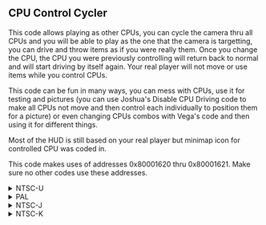 ## CPU Control Cycler

This code allows playing as other CPUs, you can cycle the camera thru all CPUs and you will be able to play as the one that the camera is targetting, you can drive and throw items as if you were really them. Once you change the CPU, the CPU you were previously controlling will return back to normal and will start driving by itself again. Your real player will not move or use items while you control CPUs.

This code can be fun in many ways, you can mess with CPUs, use it for testing and pictures (you can use Joshua's Disable CPU Driving code to make all CPUs not move and then control each individually to position them for a picture) or even changing CPUs combos with Vega's code and then using it for different things.

Most of the HUD is still based on your real player but minimap icon for controlled CPU was coded in.

This code makes uses of addresses 0x80001620 thru 0x80001621. Make sure no other codes use these addresses.

<details>
<summary>NTSC-U</summary>

XXXX: Controller Address Second Half [Example: 14C2 for Classic Controller NTSC-U]
YYYY: Both cycle buttons masked together (Button to cycle to previous+ Button to cycle to next button = YYYY) [Example: 8002 for D-Pad Left/Right for Classic Controller ]
ZZZZ: Button to cycle to previous [Example: 0002 for D-Pad Left for Classic Controller ]

No need to input button to cycle to next, YYYY logic does it, plus, makes code shorter and cleaner.

Button values: https://mariokartwii.com/archive/index.php?thread-44.html

```powerpc
C2581B2C 00000006
819D0000 818C0000
898C0010 3D608000
896B1620 2C0B0000
4182000C 2C0C0000
4D820020 9421FFF0
60000000 00000000
C258E058 00000006
819D0000 818C0000
898C0010 3D608000
896B1620 2C0B0000
4182000C 2C0C0000
4D820020 9421FFD0
60000000 00000000
C2589BE4 00000004
88030010 3D808000
898C1620 7C006000
40820008 38000000
60000000 00000000
C25971F8 00000010
3FC08000 889E1620
3D808034 A06CXXXX
3D80809C 818CEE20
898C0010 398CFFFF
7063YYYY 41820044
897E1621 2C0B0000
40820038 706BZZZZ
41820018 2C040000
3884FFFF 4082001C
7D846378 48000014
7C0C2000 38840001
40820008 38800000
989D009C 989E1620
7063YYYY 39600001
40820008 39600000
997E1621 00000000
C2728F84 00000007
3D808000 898C1620
817D0000 814B0000
894A0010 7C0C5000
40820018 818B0004
816C0014 556B003C
916C0014 4E800020
9421FFF0 00000000
C278ED0C 00000005
A01D000C 3D808000
898C1620 2C0C0000
41820010 2C1B0000
40820008 38000000
60000000 00000000
C27E1CA8 00000002
3D808000 898C1620
7C046000 00000000
C27E2018 0000000A
80030B90 3D808000
898C1620 817CFFFC
2C0B0000 41820038
816B0000 816B0000
896B0010 396B0001
7C0B6000 40820020
38000002 819C01BC
39600001 996C00BB
819C01C0 39600005
996C00BB 00000000
```
</details>

<details>
<summary>PAL</summary>

XXXX: Controller Address Second Half [Example: 14C2 for Classic Controller NTSC-U]
YYYY: Both cycle buttons masked together (Button to cycle to previous+ Button to cycle to next button = YYYY) [Example: 8002 for D-Pad Left/Right for Classic Controller ]
ZZZZ: Button to cycle to previous [Example: 0002 for D-Pad Left for Classic Controller ]

No need to input button to cycle to next, YYYY logic does it, plus, makes code shorter and cleaner.

Button values: https://mariokartwii.com/archive/index.php?thread-44.html

```powerpc
C2588350 00000006
819D0000 818C0000
898C0010 3D608000
896B1620 2C0B0000
4182000C 2C0C0000
4D820020 9421FFF0
60000000 00000000
C257AB68 00000006
819D0000 818C0000
898C0010 3D608000
896B1620 2C0B0000
4182000C 2C0C0000
4D820020 9421FFD0
60000000 00000000
C2590408 00000004
88030010 3D808000
898C1620 7C006000
40820008 38000000
60000000 00000000
C25A2230 00000010
3FC08000 889E1620
3D808034 A06CXXXX
3D80809C 818C3618
898C0010 398CFFFF
7063YYYY 41820044
897E1621 2C0B0000
40820038 706BZZZZ
41820018 2C040000
3884FFFF 4082001C
7D846378 48000014
7C0C2000 38840001
40820008 38800000
989D009C 989E1620
7063YYYY 39600001
40820008 39600000
997E1621 00000000
C27255F8 00000007
3D808000 898C1620
817D0000 814B0000
894A0010 7C0C5000
40820018 818B0004
816C0014 556B003C
916C0014 4E800020
9421FFF0 00000000
C2797D18 00000005
A01D000C 3D808000
898C1620 2C0C0000
41820010 2C1B0000
40820008 38000000
60000000 00000000
C27EB554 00000002
3D808000 898C1620
7C046000 00000000
C27EB8C4 0000000A
80030B90 3D808000
898C1620 817CFFFC
2C0B0000 41820038
816B0000 816B0000
896B0010 396B0001
7C0B6000 40820020
38000002 819C01BC
39600001 996C00BB
819C01C0 39600005
996C00BB 00000000
```
</details>

<details>
<summary>NTSC-J</summary>

XXXX: Controller Address Second Half [Example: 14C2 for Classic Controller NTSC-U]
YYYY: Both cycle buttons masked together (Button to cycle to previous+ Button to cycle to next button = YYYY) [Example: 8002 for D-Pad Left/Right for Classic Controller ]
ZZZZ: Button to cycle to previous [Example: 0002 for D-Pad Left for Classic Controller ]

No need to input button to cycle to next, YYYY logic does it, plus, makes code shorter and cleaner.

Button values: https://mariokartwii.com/archive/index.php?thread-44.html

```powerpc
C2587CD0 00000006
819D0000 818C0000
898C0010 3D608000
896B1620 2C0B0000
4182000C 2C0C0000
4D820020 9421FFF0
60000000 00000000
C257A4E8 00000006
819D0000 818C0000
898C0010 3D608000
896B1620 2C0B0000
4182000C 2C0C0000
4D820020 9421FFD0
60000000 00000000
C258FD88 00000004
88030010 3D808000
898C1620 7C006000
40820008 38000000
60000000 00000000
C25A1BB0 00000010
3FC08000 889E1620
3D808034 A06CXXXX
3D80809C 818C2678
898C0010 398CFFFF
7063YYYY 41820044
897E1621 2C0B0000
40820038 706BZZZZ
41820018 2C040000
3884FFFF 4082001C
7D846378 48000014
7C0C2000 38840001
40820008 38800000
989D009C 989E1620
7063YYYY 39600001
40820008 39600000
997E1621 00000000
C2724C64 00000007
3D808000 898C1620
817D0000 814B0000
894A0010 7C0C5000
40820018 818B0004
816C0014 556B003C
916C0014 4E800020
9421FFF0 00000000
C2797384 00000005
A01D000C 3D808000
898C1620 2C0C0000
41820010 2C1B0000
40820008 38000000
60000000 00000000
C27EABC0 00000002
3D808000 898C1620
7C046000 00000000
C27EAF30 0000000A
80030B90 3D808000
898C1620 817CFFFC
2C0B0000 41820038
816B0000 816B0000
896B0010 396B0001
7C0B6000 40820020
38000002 819C01BC
39600001 996C00BB
819C01C0 39600005
996C00BB 00000000
```
</details>

<details>
<summary>NTSC-K</summary>

XXXX: Controller Address Second Half [Example: 14C2 for Classic Controller NTSC-U]
YYYY: Both cycle buttons masked together (Button to cycle to previous+ Button to cycle to next button = YYYY) [Example: 8002 for D-Pad Left/Right for Classic Controller ]
ZZZZ: Button to cycle to previous [Example: 0002 for D-Pad Left for Classic Controller ]

No need to input button to cycle to next, YYYY logic does it, plus, makes code shorter and cleaner.

Button values: https://mariokartwii.com/archive/index.php?thread-44.html

```powerpc
C25763A8 00000006
819D0000 818C0000
898C0010 3D608000
896B1620 2C0B0000
4182000C 2C0C0000
4D820020 9421FFF0
60000000 00000000
C2568BC0 00000006
819D0000 818C0000
898C0010 3D608000
896B1620 2C0B0000
4182000C 2C0C0000
4D820020 9421FFD0
60000000 00000000
C257E460 00000004
88030010 3D808000
898C1620 7C006000
40820008 38000000
60000000 00000000
C2590288 00000010
3FC08000 889E1620
3D808033 A06CXXXX
3D80809B 818C1C58
898C0010 398CFFFF
7063YYYY 41820044
897E1621 2C0B0000
40820038 706BZZZZ
41820018 2C040000
3884FFFF 4082001C
7D846378 48000014
7C0C2000 38840001
40820008 38800000
989D009C 989E1620
7063YYYY 39600001
40820008 39600000
997E1621 00000000
C27139A0 00000007
3D808000 898C1620
817D0000 814B0000
894A0010 7C0C5000
40820018 818B0004
816C0014 556B003C
916C0014 4E800020
9421FFF0 00000000
C27860D8 00000005
A01D000C 3D808000
898C1620 2C0C0000
41820010 2C1B0000
40820008 38000000
60000000 00000000
C27D9914 00000002
3D808000 898C1620
7C046000 00000000
C27D9C84 0000000A
80030B90 3D808000
898C1620 817CFFFC
2C0B0000 41820038
816B0000 816B0000
896B0010 396B0001
7C0B6000 40820020
38000002 819C01BC
39600001 996C00BB
819C01C0 39600005
996C00BB 00000000
```
</details>